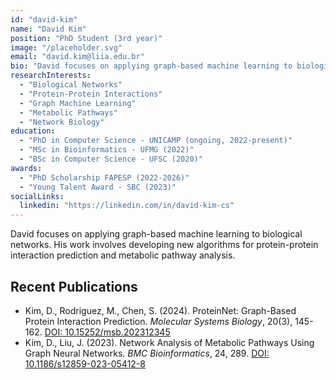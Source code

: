 ```yaml
---
id: "david-kim"
name: "David Kim"
position: "PhD Student (3rd year)"
image: "/placeholder.svg"
email: "david.kim@liia.edu.br"
bio: "David focuses on applying graph-based machine learning to biological networks. His work involves developing new algorithms for protein-protein interaction prediction and metabolic pathway analysis."
researchInterests:
  - "Biological Networks"
  - "Protein-Protein Interactions"
  - "Graph Machine Learning"
  - "Metabolic Pathways"
  - "Network Biology"
education:
  - "PhD in Computer Science - UNICAMP (ongoing, 2022-present)"
  - "MSc in Bioinformatics - UFMG (2022)"
  - "BSc in Computer Science - UFSC (2020)"
awards:
  - "PhD Scholarship FAPESP (2022-2026)"
  - "Young Talent Award - SBC (2023)"
socialLinks:
  linkedin: "https://linkedin.com/in/david-kim-cs"
---
```


David focuses on applying graph-based machine learning to biological networks. His work involves developing new algorithms for protein-protein interaction prediction and metabolic pathway analysis.

## Recent Publications

- Kim, D., Rodriguez, M., Chen, S. (2024). ProteinNet: Graph-Based Protein Interaction Prediction. *Molecular Systems Biology*, 20(3), 145-162. [DOI: 10.15252/msb.202312345](https://doi.org/10.15252/msb.202312345)
- Kim, D., Liu, J. (2023). Network Analysis of Metabolic Pathways Using Graph Neural Networks. *BMC Bioinformatics*, 24, 289. [DOI: 10.1186/s12859-023-05412-8](https://doi.org/10.1186/s12859-023-05412-8)